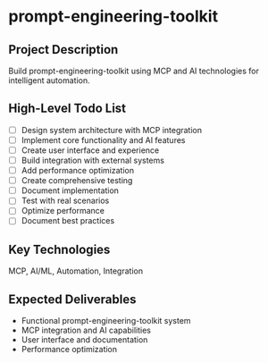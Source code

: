 # prompt-engineering-toolkit

## Project Description
Build prompt-engineering-toolkit using MCP and AI technologies for intelligent automation.

## High-Level Todo List
- [ ] Design system architecture with MCP integration
- [ ] Implement core functionality and AI features
- [ ] Create user interface and experience
- [ ] Build integration with external systems
- [ ] Add performance optimization
- [ ] Create comprehensive testing
- [ ] Document implementation
- [ ] Test with real scenarios
- [ ] Optimize performance
- [ ] Document best practices

## Key Technologies
MCP, AI/ML, Automation, Integration

## Expected Deliverables
- Functional prompt-engineering-toolkit system
- MCP integration and AI capabilities
- User interface and documentation
- Performance optimization

